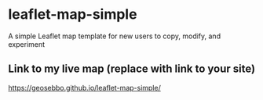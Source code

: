 # leaflet-map-simple
A simple Leaflet map template for new users to copy, modify, and experiment

## Link to my live map (replace with link to your site)

https://geosebbo.github.io/leaflet-map-simple/
